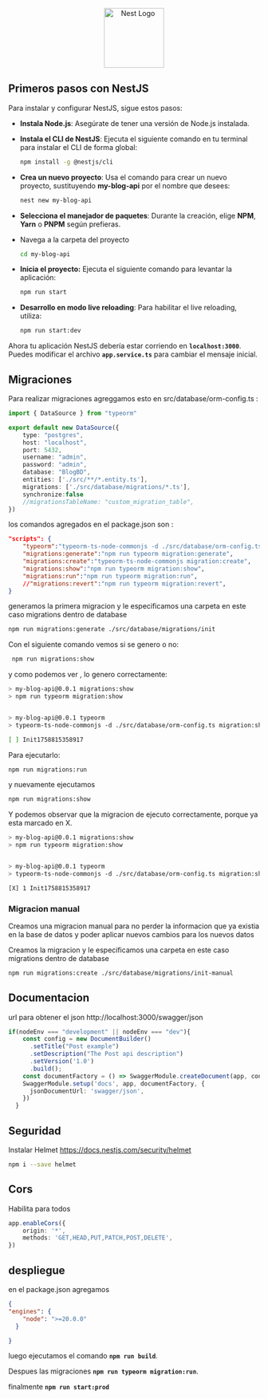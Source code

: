 <p align="center">
  <a href="http://nestjs.com/" target="blank"><img src="https://nestjs.com/img/logo-small.svg" width="120" alt="Nest Logo" /></a>
</p>


## Primeros pasos con NestJS

Para instalar y configurar NestJS, sigue estos pasos:

- **Instala Node.js**: Asegúrate de tener una versión de Node.js instalada.
- **Instala el CLI de NestJS**: Ejecuta el siguiente comando en tu terminal para instalar el CLI de forma global:

    ```bash
    npm install -g @nestjs/cli
    ```
- **Crea un nuevo proyecto**: Usa el comando para crear un nuevo proyecto, sustituyendo **my-blog-api** por el nombre que desees:
    ```bash
    nest new my-blog-api      
    ```
- **Selecciona el manejador de paquetes**: Durante la creación, elige **NPM**, **Yarn** o **PNPM** según prefieras.

- Navega a la carpeta del proyecto
    ```bash
    cd my-blog-api
    ```
- **Inicia el proyecto:** Ejecuta el siguiente comando para levantar la aplicación:

    ```bash
    npm run start
    ```
- **Desarrollo en modo live reloading**: Para habilitar el live reloading, utiliza:

    ```bash
    npm run start:dev
    ```
Ahora tu aplicación NestJS debería estar corriendo en **`localhost:3000`**. Puedes modificar el archivo **`app.service.ts`** para cambiar el mensaje inicial.


## Migraciones

Para realizar migraciones agreggamos esto en src/database/orm-config.ts :

```ts
import { DataSource } from "typeorm"

export default new DataSource({
    type: "postgres",
    host: "localhost",
    port: 5432,
    username: "admin",
    password: "admin",
    database: "BlogBD",
    entities: ['./src/**/*.entity.ts'],
    migrations: ['./src/database/migrations/*.ts'],
    synchronize:false
    //migrationsTableName: "custom_migration_table",
})
```

los comandos agregados en el package.json son :
```json
"scripts": {
    "typeorm":"typeorm-ts-node-commonjs -d ./src/database/orm-config.ts",
    "migrations:generate":"npm run typeorm migration:generate",
    "migrations:create":"typeorm-ts-node-commonjs migration:create",
    "migrations:show":"npm run typeorm migration:show",
    "migrations:run":"npm run typeorm migration:run",
    //"migrations:revert":"npm run typeorm migration:revert",
}
```

generamos la primera migracion y le especificamos una carpeta en este caso migrations dentro de database

```bash
npm run migrations:generate ./src/database/migrations/init
```

Con el siguiente comando vemos si se genero o no:

```bash
 npm run migrations:show
```
y como podemos ver , lo genero correctamente:

```bash
> my-blog-api@0.0.1 migrations:show
> npm run typeorm migration:show


> my-blog-api@0.0.1 typeorm
> typeorm-ts-node-commonjs -d ./src/database/orm-config.ts migration:show

[ ] Init1758815358917
```

Para ejecutarlo:
```bash
npm run migrations:run
```
y nuevamente ejecutamos 
```bash
npm run migrations:show
```

Y podemos observar que la migracion de ejecuto correctamente, porque ya esta marcado en X.

```bash
> my-blog-api@0.0.1 migrations:show
> npm run typeorm migration:show


> my-blog-api@0.0.1 typeorm
> typeorm-ts-node-commonjs -d ./src/database/orm-config.ts migration:show

[X] 1 Init1758815358917
```

### Migracion manual
Creamos una migracion manual para no perder la informacion que ya existia en la base de datos y poder aplicar nuevos cambios para los nuevos datos

Creamos la migracion y le especificamos una carpeta en este caso migrations dentro de database

```bash
npm run migrations:create ./src/database/migrations/init-manual
```

## Documentacion

url para obtener el json http://localhost:3000/swagger/json

```ts
if(nodeEnv === "development" || nodeEnv === "dev"){
    const config = new DocumentBuilder()
      .setTitle("Post example")
      .setDescription("The Post api description")
      .setVersion('1.0')
      .build();
    const documentFactory = () => SwaggerModule.createDocument(app, config);
    SwaggerModule.setup('docs', app, documentFactory, {
      jsonDocumentUrl: 'swagger/json',
    })
  }
```

## Seguridad

Instalar Helmet https://docs.nestjs.com/security/helmet
```bash
npm i --save helmet
```

## Cors

Habilita para todos
```ts
app.enableCors({
    origin: '*',
    methods: 'GET,HEAD,PUT,PATCH,POST,DELETE',
})
```

## despliegue

en el package.json agregamos 
```json
{
"engines": {
    "node": ">=20.0.0"
  }

}
```
luego ejecutamos el comando **`npm run build`**.

Despues las migraciones **`npm run typeorm migration:run`**.

finalmente **`npm run start:prod`**
